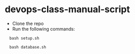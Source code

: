 # devops-class-manual-script
- Clone the repo
- Run the following commands:
```
  bash setup.sh 
```
```
  bash database.sh
```

